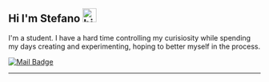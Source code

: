 ## Hi I'm Stefano <img src="https://user-images.githubusercontent.com/1303154/88677602-1635ba80-d120-11ea-84d8-d263ba5fc3c0.gif" width="28px" alt="hi">

I'm a student. I have a hard time controlling my curisiosity while spending my days creating and experimenting, hoping to better myself in the process.

[![Mail Badge](https://img.shields.io/badge/-0x550xaa-c0392b?style=flat&labelColor=c0392b&logo=gmail&logoColor=white)](mailto:stefano.cuizza@protonmail.com)

---
 
